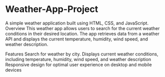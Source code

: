 # Weather-App-Project
A simple weather application built using HTML, CSS, and JavaScript.
Overview
This weather app allows users to search for the current weather conditions in their desired location. The app retrieves data from a weather API and displays the current temperature, humidity, wind speed, and weather description.

Features
Search for weather by city.
Displays current weather conditions, including temperature, humidity, wind speed, and weather description
Responsive design for optimal user experience on desktop and mobile devices
